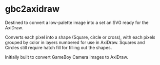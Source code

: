 # gbc2axidraw
Destined to convert a low-palette image into a set an SVG ready for the AxiDraw.

Converts each pixel into a shape (Square, circle or cross), with each pixels grouped by color in layers numbered for use in AxiDraw.
Squares and Circles still require hatch fill for filling out the shapes. 

Initially built to convert GameBoy Camera images to AxiDraw.
